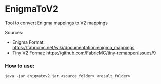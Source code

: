 # EnigmaToV2
Tool to convert Enigma mappings to V2 mappings

Sources:
- Enigma Format: https://fabricmc.net/wiki/documentation:enigma_mappings
- Tiny V2 Format: https://github.com/FabricMC/tiny-remapper/issues/9

### How to use:
``java -jar enigmatov2.jar <source_folder> <result_folder>``
